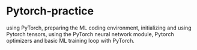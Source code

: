 # Pytorch-practice
using PyTorch, preparing the ML coding environment,  initializing and using Pytorch tensors,  using the PyTorch neural network module, Pytorch optimizers and basic ML training loop with PyTorch.
